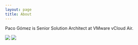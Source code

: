 ```yaml
---
layout: page
title: About
---
```


Paco G&oacute;mez is Senior Solution Architect at VMware vCloud Air.

<a href="https://linkedin.com/in/pacogomez"><img src="../public/social-051_linkedin.png"></a> <a href="https://twitter.com/pacogomez"><img src="../public/social-045_twitter.png"></a>
